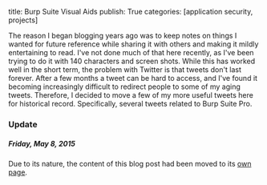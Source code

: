 title: Burp Suite Visual Aids
publish: True
categories: [application security, projects]

The reason I began blogging years ago was to keep notes on things I wanted for future reference while sharing it with others and making it mildly entertaining to read. I've not done much of that here recently, as I've been trying to do it with 140 characters and screen shots. While this has worked well in the short term, the problem with Twitter is that tweets don't last forever. After a few months a tweet can be hard to access, and I've found it becoming increasingly difficult to redirect people to some of my aging tweets. Therefore, I decided to move a few of my more useful tweets here for historical record. Specifically, several tweets related to Burp Suite Pro.

### Update

##### Friday, May 8, 2015

Due to its nature, the content of this blog post had been moved to its [own page](/burp-visual-aids/).
